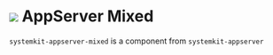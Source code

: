 # ![](https://fonts.gstatic.com/s/i/materialiconsoutlined/flare/v4/24px.svg) AppServer Mixed
`systemkit-appserver-mixed` is a component from `systemkit-appserver`
